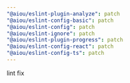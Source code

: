 ```yaml
---
"@aiou/eslint-plugin-analyze": patch
"@aiou/eslint-config-basic": patch
"@aiou/eslint-config": patch
"@aiou/eslint-ignore": patch
"@aiou/eslint-plugin-progress": patch
"@aiou/eslint-config-react": patch
"@aiou/eslint-config-ts": patch
---
```


lint fix
